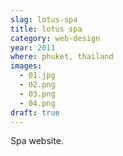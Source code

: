 ```yaml
---
slag: lotus-spa
title: lotus spa
category: web-design
year: 2011
where: phuket, thailand
images:
  - 01.jpg
  - 02.png
  - 03.png
  - 04.png
draft: true
---
```


Spa website.

